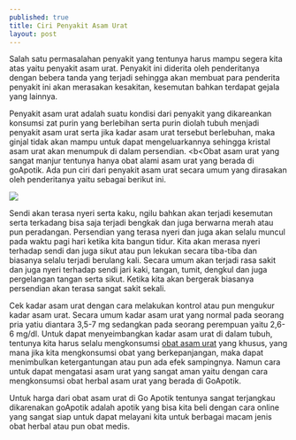 ```yaml
---
published: true
title: Ciri Penyakit Asam Urat
layout: post
---
```

Salah satu permasalahan penyakit yang tentunya harus mampu segera kita atas yaitu penyakit asam urat. Penyakit ini diderita oleh penderitanya dengan bebera tanda yang terjadi sehingga akan membuat para penderita penyakit ini akan merasakan kesakitan, kesemutan bahkan terdapat gejala yang lainnya. 

Penyakit asam urat adalah suatu kondisi dari penyakit yang dikareankan konsumsi zat purin yang berlebihan serta purin diolah tubuh menjadi penyakit asam urat serta jika kadar asam urat tersebut berlebuhan, maka ginjal tidak akan mampu untuk dapat mengeluarkannya sehingga kristal asam urat akan menumpuk di dalam persendian. <b<Obat asam urat</b> yang sangat manjur tentunya hanya obat alami asam urat yang berada di goApotik. Ada pun ciri dari penyakit asam urat secara umum yang dirasakan oleh penderitanya yaitu sebagai berikut ini. 

<img src="https://3.bp.blogspot.com/-jJJD7Y4Imqs/Whgta4cioVI/AAAAAAAAFjM/bQVUnj74HF0vslyFfC_QEkwdH2jhrhpnwCLcBGAs/s1600/pill-1884775_640.jpg" />

Sendi akan terasa nyeri serta kaku, ngilu bahkan akan terjadi kesemutan serta terkadang bisa saja terjadi bengkak dan juga berwarna merah atau pun peradangan. Persendian yang terasa nyeri dan juga akan selalu muncul pada waktu pagi hari ketika kita bangun tidur. Kita akan merasa nyeri terhadap sendi dan juga sikut atau pun lekukan secara tiba-tiba dan biasanya selalu terjadi berulang kali. Secara umum akan terjadi rasa sakit dan juga nyeri terhadap sendi jari kaki, tangan, tumit, dengkul dan juga pergelangan tangan serta sikut. Ketika kita akan bergerak biasanya persendian akan terasa sangat sakit sekali. 

Cek kadar asam urat dengan cara melakukan kontrol atau pun mengukur kadar asam urat. Secara umum kadar asam urat yang normal pada seorang pria yatiu diantara 3,5-7 mg sedangkan pada seorang perempuan yaitu 2,6-6 mg/dl. Untuk dapat menyeimbangkan kadar asam urat di dalam tubuh, tentunya kita harus selalu mengkonsumsi <a href="https://www.goapotik.com/asam-mefenamat-bernofarma-500-mg-tablet.html">obat asam urat</a> yang khusus, yang mana jika kita mengkonsumsi obat yang berkepanjangan, maka dapat menimbulkan ketergantungan atau pun ada efek sampingnya. Namun cara untuk dapat mengatasi asam urat yang sangat aman yaitu dengan cara mengkonsumsi obat herbal asam urat yang berada di GoApotik. 

Untuk harga dari obat asam urat di Go Apotik tentunya sangat terjangkau dikarenakan goApotik adalah apotik yang bisa kita beli dengan cara online yang sangat siap untuk dapat melayani kita untuk berbagai macam jenis obat herbal atau pun obat medis. 
